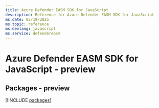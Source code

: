 ```yaml
---
title: Azure Defender EASM SDK for JavaScript
description: Reference for Azure Defender EASM SDK for JavaScript
ms.date: 03/19/2025
ms.topic: reference
ms.devlang: javascript
ms.service: defendereasm
---
```

# Azure Defender EASM SDK for JavaScript - preview
## Packages - preview
[!INCLUDE [packages](defender-easm-index.md)]